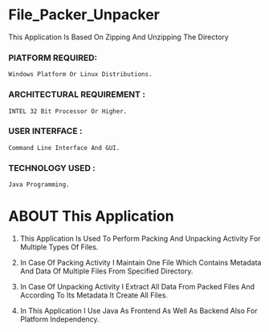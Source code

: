 # File_Packer_Unpacker

  This Application Is Based On Zipping And Unzipping The Directory

<h3><B> PlATFORM REQUIRED: </B></h3>

    Windows Platform Or Linux Distributions.

<h3><B> ARCHITECTURAL REQUIREMENT : </B></h3>

    INTEL 32 Bit Processor Or Higher.

<h3><B>USER INTERFACE :</B></h3>

    Command Line Interface And GUI.


<h3><B>TECHNOLOGY USED :</B></h3>

    Java Programming.

<h1 >ABOUT This Application</h1>

  1) This Application Is Used To Perform Packing And Unpacking Activity For Multiple Types Of Files. 
  
  2) In Case Of Packing Activity I Maintain One File Which Contains Metadata And Data Of Multiple Files From Specified Directory. 
  
  3) In Case Of Unpacking Activity I Extract All Data From Packed Files And According To Its Metadata It Create All Files. 
  
  4) In This Application I Use Java As Frontend As Well As Backend Also For Platform Independency.

 
